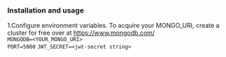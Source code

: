 ### Installation and usage

1.Configure environment variables. To acquire your MONGO_URI, create a cluster for free over at https://www.mongodb.com/ \
    `MONGODB=<YOUR_MONGO_URI>`\
    `PORT=5000`
    `JWT_SECRET=<jwt-secret string>`